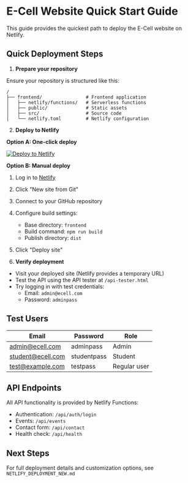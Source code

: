 # E-Cell Website Quick Start Guide

This guide provides the quickest path to deploy the E-Cell website on Netlify.

## Quick Deployment Steps

1. **Prepare your repository**

Ensure your repository is structured like this:

```
/
├── frontend/                # Frontend application
│   ├── netlify/functions/   # Serverless functions
│   ├── public/              # Static assets
│   ├── src/                 # Source code
│   └── netlify.toml         # Netlify configuration
```

2. **Deploy to Netlify**

**Option A: One-click deploy**

[![Deploy to Netlify](https://www.netlify.com/img/deploy/button.svg)](https://app.netlify.com/start/deploy?repository=https://github.com/ecell-kccemsr/Ecell--2025-26)

**Option B: Manual deploy**

1. Log in to [Netlify](https://app.netlify.com/)
2. Click "New site from Git"
3. Connect to your GitHub repository
4. Configure build settings:
   - Base directory: `frontend`
   - Build command: `npm run build`
   - Publish directory: `dist`
5. Click "Deploy site"

6. **Verify deployment**

- Visit your deployed site (Netlify provides a temporary URL)
- Test the API using the API tester at `/api-tester.html`
- Try logging in with test credentials:
  - Email: `admin@ecell.com`
  - Password: `adminpass`

## Test Users

| Email             | Password    | Role         |
| ----------------- | ----------- | ------------ |
| admin@ecell.com   | adminpass   | Admin        |
| student@ecell.com | studentpass | Student      |
| test@example.com  | testpass    | Regular user |

## API Endpoints

All API functionality is provided by Netlify Functions:

- Authentication: `/api/auth/login`
- Events: `/api/events`
- Contact form: `/api/contact`
- Health check: `/api/health`

## Next Steps

For full deployment details and customization options, see `NETLIFY_DEPLOYMENT_NEW.md`
